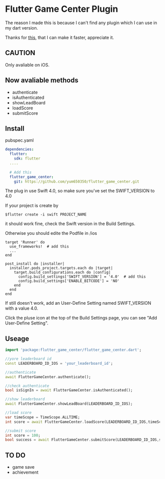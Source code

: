 # Flutter Game Center Plugin
The reason I made this is because I can't find any plugin which I can use in my dart version.

Thanks for [this](https://github.com/ext452/game_center), that I can make it faster, appreciate it.

## CAUTION

Only avaliable on iOS.

## Now avaliable methods
  - authenticate
  - isAuthenticated
  - showLeadBoard
  - loadScore
  - submitScore
## Install
pubspec.yaml
```yaml
dependencies:
  flutter:
    sdk: flutter
  ....
  
  # Add this 
  flutter_game_center:
    git: https://github.com/yum650350/flutter_game_center.git
```
The plug in use Swift 4.0, so make sure you've set the SWIFT_VERSION to 4.0

If your project is create by 
```
$flutter create -i swift PROJECT_NAME
```

it should work fine, check the Swift version in the Build Settings.

Otherwise you should edite the Podfile in /ios 

```
target 'Runner' do
  use_frameworks!  # add this
  ...
end

post_install do |installer|
  installer.pods_project.targets.each do |target|
    target.build_configurations.each do |config|
      config.build_settings['SWIFT_VERSION'] = '4.0'  # add this
      config.build_settings['ENABLE_BITCODE'] = 'NO'
    end
  end
end
```

If still doesn't work, add an User-Define Setting named SWIFT_VERSION with a value 4.0.

Click the pluse icon at the top of the Build Settings page, you can see "Add User-Define Setting".


## Useage
```dart
import 'package:flutter_game_center/flutter_game_center.dart';

//yore leaderboard id
const LEADERBOARD_ID_IOS = 'your_leaderboard_id';

//authenticate
await FlutterGameCenter.authenticate();

//check authenticate
bool isSignIn = await FlutterGameCenter.isAuthenticated();

//show leaderboard
await FlutterGameCenter.showLeadBoard(LEADERBOARD_ID_IOS);

//load score
var timeScope = TimeScope.ALLTIME;
int score = await FlutterGameCenter.loadScore(LEADERBOARD_ID_IOS,timeScope);

//submit score
int score = 100;
bool success = await FlutterGameCenter.submitScore(LEADERBOARD_ID_IOS,score);

```

## TO DO
  - game save
  - achievement
